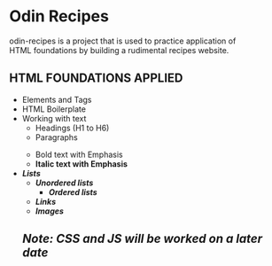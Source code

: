 # Odin Recipes
odin-recipes is a project that is used to practice application of  
HTML foundations by building a rudimental recipes website.  

## HTML FOUNDATIONS APPLIED
* Elements and Tags
* HTML Boilerplate
* Working with text
  * Headings (H1 to H6)
  * Paragraphs <p>
  * Bold text with Emphasis <strong>
  * Italic text with Emphasis <em>
* Lists
  * Unordered lists <ul>
  * Ordered lists <ol>
* Links <a>
* Images <img>

## Note: CSS and JS will be worked on a later date
